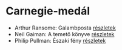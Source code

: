 # Carnegie-medál

- Arthur Ransome: Galambposta [részletek](_details/%7Bopf.creator%7D.md#id_431)
- Neil Gaiman: A temető könyve [részletek](_details/%7Bopf.creator%7D.md#id_1424)
- Philip Pullman: Északi fény [részletek](_details/%7Bopf.creator%7D.md#id_1219)
